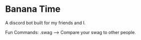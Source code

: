 # Banana Time
A discord bot built for my friends and I.

Fun Commands:
.swag --> Compare your swag to other people.

